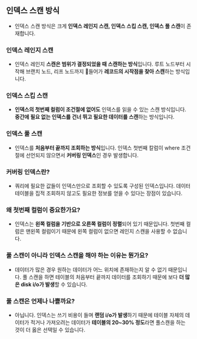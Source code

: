 
## 인덱스 스캔 방식
- 인덱스 스캔 방식은 크게 **인덱스 레인지 스캔, 인덱스 스킵 스캔, 인덱스 풀 스캔**이 존재합니다.

### 인덱스 레인지 스캔
- 인덱스 레인지 **스캔은 범위가 결정되었을 때 스캔하는 방식**입니다. 루트 노드부터 시작해 브랜치 노드, 리프 노드까지 들어가 **레코드의 시작점을 찾아 스캔**하는 방식입니다.

### 인덱스 스킵 스캔
- **인덱스의 첫번째 컬럼이 조건절에 없어도** 인덱스를 읽을 수 있는 스캔 방식입니다. **중간에 필요 없는 인덱스를 건너 뛰고 필요한 데이터를 스캔**하는 방식입니다.

### 인덱스 풀 스캔
- 인덱스를 **처음부터 끝까지 조회하는 방식**입니다. 인덱스 첫번째 칼럼이 where 조건절에 선언되지 않으면서 **커버링 인덱스**인 경우 발생합니다.

### 커버링 인덱스란?
- 쿼리에 필요한 값들이 인덱스만으로 조회할 수 있도록 구성된 인덱스입니다. 데이터 테이블을 집적 조회하지 않고도 필요한 정보를 얻을 수 있다는 장점이 있습니다.

### 왜 첫번째 컬럼이 중요한가요?
- 인덱스는 **왼쪽 컬럼을 기반으로 오른쪽 컬럼이 정렬**되어 있기 때문입니다. 첫번째 컬럼은 맨왼쪽 컬럼이기 때문에 왼쪽 컬럼이 없으면 레인지 스캔을 사용할 수 없습니다.

### 풀 스캔이 아니라 인덱스 스캔을 해야 하는 이유는 뭔가요?
- 데이터가 많은 경우 원하는 데이터가 어느 위치에 존재하는지 알 수 없기 때문입니다. 풀 스캔을 하면 테이블의 처음부터 끝까지 데이터를 조회하기 때문에 보다 **더 많은 disk i/o가 발생**할 수 있습니다.

### 풀 스캔은 언제나 나쁠까요?
- 아닙니다. 인덱스는 쓰기 비용이 들며 **랜덤 i/o가 발생**하기 때문에 테이블 자체의 데이터가 적거나 가져오려는 데이터가 **테이블의 20~30% 정도**라면 풀스캔을 하는 것이 더 옳은 선택일 수 있습니다.